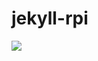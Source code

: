 # jekyll-rpi

<a href='http://jenkins.dev.codexatomos.org/job/docker-rpi/job/Jekyll-rpi/job/jekyll-rpi/'><img src='http://jenkins.dev.codexatomos.org/buildStatus/icon?job=docker-rpi/Jekyll-rpi/jekyll-rpi'></a>
